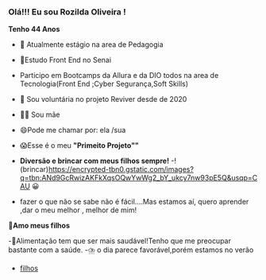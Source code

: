 ### Olá!!! Eu sou Rozilda Oliveira !
__Tenho 44 Anos__


- 🔭 Atualmente estágio na area de Pedagogia
- 🌱Estudo Front End no Senai
- Participo em Bootcamps da Allura e da DIO todos na area de Tecnologia(Front End ;Cyber Segurança,Soft Skills)
- 👯 Sou voluntária no projeto Reviver desde de 2020
- :woman_feeding_baby: Sou mãe 

- 😄Pode me chamar por: ela /sua
- :scream:Esse é o meu **"Primeito Projeto""**
- **Diversão e brincar com meus filhos sempre!**
-!(brincar)https://encrypted-tbn0.gstatic.com/images?q=tbn:ANd9GcRwizAKFkXqsOQwYwWg2_bY_ukcy7nw93pE5Q&usqp=CAU
:grinning:
- fazer o que não se sabe não é fácil....Mas estamos aí, quero aprender ,dar o  meu melhor , melhor de mim!

:revolving_hearts:**Amo meus filhos**

-:kiwi_fruit:Alimentação tem que ser mais saudável!Tenho que me preocupar bastante com a saúde.
-:cloud_with_lightning_and_rain: o dia parece favorável,porém estamos no verão
- [filhos](https://www.instagram.com/ruanda.oficial/)
